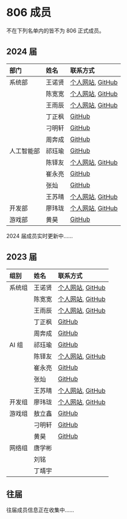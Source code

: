 ---
---

# 806 成员

不在下列名单内的皆不为 806 正式成员。

## 2024 届

| 部门       | 姓名   | 联系方式                                                                                                     |
| :--------- | :----- | :----------------------------------------------------------------------------------------------------------- |
| 系统部     | 王诺贤 | [个人网站](https://bosswnx.xyz), [GitHub](https://github.com/bosswnx)                                        |
|            | 陈宽宽 | [个人网站](https://sazikk.github.io), [GitHub](https://github.com/SaZiKK)                                    |
|            | 王雨辰 | [个人网站](https://kevin56348.github.io/blog/), [GitHub](https://github.com/kevin56348)                      |
|            | 丁正枫 | [GitHub](https://github.com/SoloMaple)                                                                       |
|            | 刁明轩 | [GitHub](https://github.com/dmx20070206)                                                                     |
|            | 周奔成 | [GitHub](https://github.com/ZhouBencheng)                                                                    |
| 人工智能部 | 祁珏瑜 | [GitHub](https://github.com/QodiCat)                                                                         |
|            | 陈铎友 | [个人网站](https://chandery.chat), [GitHub](https://github.com/Chandery)                                     |
|            | 崔永亮 | [GitHub](https://github.com/Fridemn)                                                                         |
|            | 张灿   | [GitHub](https://github.com/volcano-can)                                                                     |
|            | 王苏晴 | [个人网站](https://blog.csdn.net/i_want_money111?utm_source=mtoolbar), [GitHub](https://github.com/wsq53777) |
| 开发部     | 廖玮珑 | [个人网站](https://lwl.lol), [GitHub](https://github.com/soulter)                                            |
| 游戏部     | 黄昊   | [GitHub](https://github.com/CharserHH)                                                                       |

2024 届成员实时更新中……

## 2023 届

| 组别   | 姓名   | 联系方式                                                                                                     |
| :----- | :----- | :----------------------------------------------------------------------------------------------------------- |
| 系统组 | 王诺贤 | [个人网站](https://bosswnx.xyz), [GitHub](https://github.com/bosswnx)                                        |
|        | 陈宽宽 | [个人网站](https://sazikk.github.io), [GitHub](https://github.com/SaZiKK)                                    |
|        | 王雨辰 | [个人网站](https://kevin56348.github.io/blog/), [GitHub](https://github.com/kevin56348)                      |
|        | 丁正枫 | [GitHub](https://github.com/SoloMaple)                                                                       |
|        | 周奔成 | [GitHub](https://github.com/ZhouBencheng)                                                                    |
| AI 组  | 祁珏瑜 | [GitHub](https://github.com/QodiCat)                                                                         |
|        | 陈铎友 | [个人网站](https://chandery.chat), [GitHub](https://github.com/Chandery)                                     |
|        | 崔永亮 | [GitHub](https://github.com/Fridemn)                                                                         |
|        | 张灿   | [GitHub](https://github.com/volcano-can)                                                                     |
|        | 王苏晴 | [个人网站](https://blog.csdn.net/i_want_money111?utm_source=mtoolbar), [GitHub](https://github.com/wsq53777) |
| 开发组 | 廖玮珑 | [个人网站](https://lwl.lol), [GitHub](https://github.com/soulter)                                            |
| 游戏组 | 敖立鑫 | [GitHub](https://github.com/aolixin)                                                                         |
|        | 刁明轩 | [GitHub](https://github.com/dmx20070206)                                                                     |
|        | 黄昊   | [GitHub](https://github.com/CharserHH)                                                                       |
| 网络组 | 唐学彬 |                                                                                                              |
|        | 刘铭   |                                                                                                              |
|        | 丁靖宇 |                                                                                                              |

## 往届

往届成员信息正在收集中……

